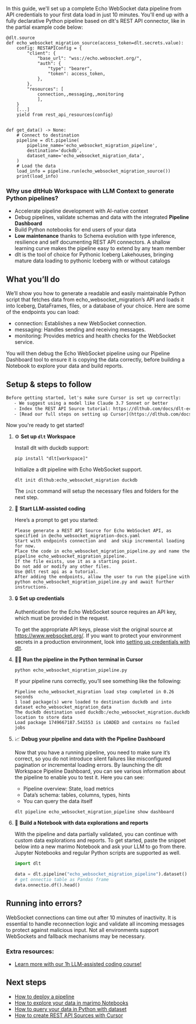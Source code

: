 In this guide, we'll set up a complete Echo WebSocket data pipeline from API credentials to your first data load in just 10 minutes. You'll end up with a fully declarative Python pipeline based on dlt's REST API connector, like in the partial example code below:

```python-outcome
@dlt.source
def echo_websocket_migration_source(access_token=dlt.secrets.value):
    config: RESTAPIConfig = {
        "client": {
            "base_url": "wss://echo.websocket.org/",
            "auth": {
                "type": "bearer",
                "token": access_token,
            },
        },
        "resources": [
            connection,,messaging,,monitoring
            ],
    }
    [...]
    yield from rest_api_resources(config)


def get_data() -> None:
    # Connect to destination
    pipeline = dlt.pipeline(
        pipeline_name='echo_websocket_migration_pipeline',
        destination='duckdb',
        dataset_name='echo_websocket_migration_data', 
    )
    # Load the data
    load_info = pipeline.run(echo_websocket_migration_source())
    print(load_info) 
```

### Why use dltHub Workspace with LLM Context to generate Python pipelines?

- Accelerate pipeline development with AI-native context
- Debug pipelines, validate schemas and data with the integrated **Pipeline Dashboard**
- Build Python notebooks for end users of your data
- **Low maintenance** thanks to Schema evolution with type inference, resilience and self documenting REST API connectors. A shallow learning curve makes the pipeline easy to extend by any team member
- dlt is the tool of choice for Pythonic Iceberg Lakehouses, bringing mature data loading to pythonic Iceberg with or without catalogs

## What you’ll do

We’ll show you how to generate a readable and easily maintainable Python script that fetches data from echo_websocket_migration’s API and loads it into Iceberg, DataFrames, files, or a database of your choice. Here are some of the endpoints you can load:

- connection: Establishes a new WebSocket connection.
- messaging: Handles sending and receiving messages.
- monitoring: Provides metrics and health checks for the WebSocket service.

You will then debug the Echo WebSocket pipeline using our Pipeline Dashboard tool to ensure it is copying the data correctly, before building a Notebook to explore your data and build reports.

## Setup & steps to follow

```default
Before getting started, let's make sure Cursor is set up correctly:
   - We suggest using a model like Claude 3.7 Sonnet or better
   - Index the REST API Source tutorial: https://dlthub.com/docs/dlt-ecosystem/verified-sources/rest_api/ and add it to context as **@dlt rest api**
   - [Read our full steps on setting up Cursor](https://dlthub.com/docs/dlt-ecosystem/llm-tooling/cursor-restapi#23-configuring-cursor-with-documentation)
```

Now you're ready to get started!

1. ⚙️ **Set up `dlt` Workspace**
    
    Install dlt with duckdb support:
    ```shell
    pip install "dlt[workspace]"
    ```

    Initialize a dlt pipeline with Echo WebSocket support.
    ```shell
    dlt init dlthub:echo_websocket_migration duckdb
    ```

    The `init` command will setup the necessary files and folders for the next step.
    
2. 🤠 **Start LLM-assisted coding**
    
    Here’s a prompt to get you started:
    
    ```prompt
    Please generate a REST API Source for Echo WebSocket API, as specified in @echo_websocket_migration-docs.yaml 
    Start with endpoints connection and  and skip incremental loading for now. 
    Place the code in echo_websocket_migration_pipeline.py and name the pipeline echo_websocket_migration_pipeline. 
    If the file exists, use it as a starting point. 
    Do not add or modify any other files. 
    Use @dlt rest api as a tutorial. 
    After adding the endpoints, allow the user to run the pipeline with python echo_websocket_migration_pipeline.py and await further instructions.
    ```

    
3. 🔒 **Set up credentials** 
    
    Authentication for the Echo WebSocket source requires an API key, which must be provided in the request.
    
    To get the appropriate API keys, please visit the original source at https://www.websocket.org/.
    If you want to protect your environment secrets in a production environment, look into [setting up credentials with dlt](https://dlthub.com/docs/walkthroughs/add_credentials).
    
4. 🏃‍♀️ **Run the pipeline in the Python terminal in Cursor**
    
    ```shell
    python echo_websocket_migration_pipeline.py
    ```
    
    If your pipeline runs correctly, you’ll see something like the following:
    
    ```shell
    Pipeline echo_websocket_migration load step completed in 0.26 seconds
    1 load package(s) were loaded to destination duckdb and into dataset echo_websocket_migration_data
    The duckdb destination used duckdb:/echo_websocket_migration.duckdb location to store data
    Load package 1749667187.541553 is LOADED and contains no failed jobs
    ```
    
5. 📈 **Debug your pipeline and data with the Pipeline Dashboard**

    Now that you have a running pipeline, you need to make sure it’s correct, so you do not introduce silent failures like misconfigured pagination or incremental loading errors. By launching the dlt Workspace Pipeline Dashboard, you can see various information about the pipeline to enable you to test it. Here you can see:
    - Pipeline overview: State, load metrics
    - Data’s schema: tables, columns, types, hints
    - You can query the data itself
    
    ```shell
    dlt pipeline echo_websocket_migration_pipeline show dashboard
    ```
    
6. 🐍 **Build a Notebook with data explorations and reports**

    With the pipeline and data partially validated, you can continue with custom data explorations and reports. To get started, paste the snippet below into a new marimo Notebook and ask your LLM to go from there. Jupyter Notebooks and regular Python scripts are supported as well.

    
    ```python
    import dlt

   data = dlt.pipeline("echo_websocket_migration_pipeline").dataset()
   # get onnectio table as Pandas frame
   data.onnectio.df().head()
    ```

## Running into errors?

WebSocket connections can time out after 10 minutes of inactivity. It is essential to handle reconnection logic and validate all incoming messages to protect against malicious input. Not all environments support WebSockets and fallback mechanisms may be necessary.

### Extra resources:

- [Learn more with our 1h LLM-assisted coding course!](https://www.youtube.com/watch?v=GGid70rnJuM)

## Next steps

- [How to deploy a pipeline](https://dlthub.com/docs/walkthroughs/deploy-a-pipeline)
- [How to explore your data in marimo Notebooks](https://dlthub.com/docs/general-usage/dataset-access/marimo)
- [How to query your data in Python with dataset](https://dlthub.com/docs/general-usage/dataset-access/dataset)
- [How to create REST API Sources with Cursor](https://dlthub.com/docs/dlt-ecosystem/llm-tooling/cursor-restapi)

